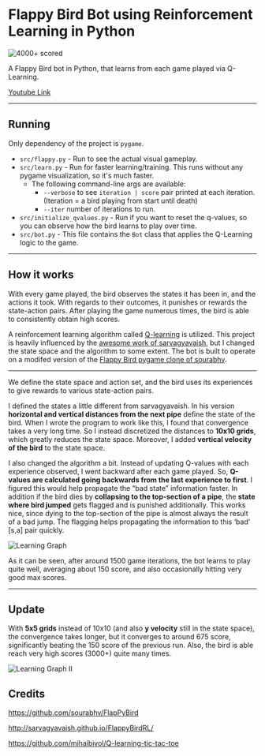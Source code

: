 Flappy Bird Bot using Reinforcement Learning in Python
===================

![4000+ scored](http://i.imgur.com/00Mf320.png)

A Flappy Bird bot in Python, that learns from each game played via Q-Learning.

[Youtube Link](https://www.youtube.com/watch?v=79BWQUN_Njc)

----------

Running
-------

Only dependency of the project is `pygame`.

- `src/flappy.py` - Run to see the actual visual gameplay.
- `src/learn.py` - Run for faster learning/training. This runs without any pygame visualization, so it's much faster.
  - The following command-line args are available:
    - `--verbose` to see `iteration | score` pair printed at each iteration. (Iteration = a bird playing from start until death)
    - `--iter` number of iterations to run.
- `src/initialize_qvalues.py` - Run if you want to reset the q-values, so you can observe how the bird learns to play over time.
- `src/bot.py` - This file contains the `Bot` class that applies the Q-Learning logic to the game.

----------

How it works
------------

With every game played, the bird observes the states it has been in, and the actions it took. With regards to their outcomes, it punishes or rewards the state-action pairs. After playing the game numerous times, the bird is able to consistently obtain high scores.

A reinforcement learning algorithm called [Q-learning](https://en.wikipedia.org/wiki/Q-learning) is utilized. This project is heavily influenced by the [awesome work of sarvagyavaish](http://sarvagyavaish.github.io/FlappyBirdRL/),  but I changed the state space and the algorithm to some extent. The bot is built to operate on a modifed version of the [Flappy Bird pygame clone of sourabhv](https://github.com/sourabhv/FlapPyBird).

----------
We define the state space and action set, and the bird uses its experiences to give rewards to various state-action pairs.

I defined the states a little different from sarvagyavaish. In his version **horizontal and vertical distances from the next pipe** define the state of the bird. When I wrote the program to work like this, I found that convergence takes a very long time. So I instead discretized the distances to **10x10 grids**, which greatly reduces the state space. Moreover, I added **vertical velocity of the bird** to the state space.

I also changed the algorithm a bit. Instead of updating Q-values with each experience observed, I went backward  after each game played. So, **Q-values are calculated going backwards from the last experience to first**. I figured this would help propagate the “bad state” information faster. In addition if the bird dies by **collapsing to the top-section of a pipe**, the **state where bird jumped** gets flagged and is punished additionally. This works nice, since dying to the top-section of the pipe is almost always the result of a bad jump. The flagging helps propagating the information to this ‘bad’ [s,a] pair quickly.

![Learning Graph](http://i.imgur.com/Xm8WPYk.png)

As it can be seen, after around 1500 game iterations, the bot learns to play quite well, averaging about 150 score, and also occasionally hitting very good max scores.

----------

Update
------

With **5x5 grids** instead of 10x10 (and also **y velocity** still in the state space), the convergence takes longer, but it converges to around 675 score, significantly beating the 150 score of the previous run. Also, the bird is able reach very high scores (3000+) quite many times.

![Learning Graph II](http://i.imgur.com/E3Vy0OR.png)

Credits
-------

<https://github.com/sourabhv/FlapPyBird>

<http://sarvagyavaish.github.io/FlappyBirdRL/>

<https://github.com/mihaibivol/Q-learning-tic-tac-toe>
